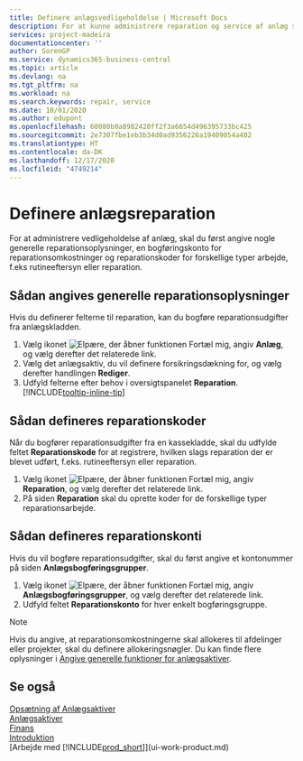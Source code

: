 ```yaml
---
title: Definere anlægsvedligeholdelse | Microsoft Docs
description: For at kunne administrere reparation og service af anlæg skal du angive generelle vedligeholdelsesoplysninger, koder for typen af arbejde og en bogføringskonto for omkostninger.
services: project-madeira
documentationcenter: ''
author: SorenGP
ms.service: dynamics365-business-central
ms.topic: article
ms.devlang: na
ms.tgt_pltfrm: na
ms.workload: na
ms.search.keywords: repair, service
ms.date: 10/01/2020
ms.author: edupont
ms.openlocfilehash: 60080b0a8982420ff2f3a6654d496395733bc425
ms.sourcegitcommit: 2e7307fbe1eb3b34d0ad9356226a19409054a402
ms.translationtype: HT
ms.contentlocale: da-DK
ms.lasthandoff: 12/17/2020
ms.locfileid: "4749214"
---
```

# <a name="set-up-fixed-asset-maintenance"></a>Definere anlægsreparation
For at administrere vedligeholdelse af anlæg, skal du først angive nogle generelle reparationsoplysninger, en bogføringskonto for reparationsomkostninger og reparationskoder for forskellige typer arbejde, f.eks rutineeftersyn eller reparation.

## <a name="to-set-up-general-maintenance-information"></a>Sådan angives generelle reparationsoplysninger
Hvis du definerer felterne til reparation, kan du bogføre reparationsudgifter fra anlægskladden.

1. Vælg ikonet ![Elpære, der åbner funktionen Fortæl mig](media/ui-search/search_small.png "Fortæl mig, hvad du vil foretage dig"), angiv **Anlæg**, og vælg derefter det relaterede link.
2. Vælg det anlægsaktiv, du vil definere forsikringsdækning for, og vælg derefter handlingen **Rediger**.
3. Udfyld felterne efter behov i oversigtspanelet **Reparation**. [!INCLUDE[tooltip-inline-tip](includes/tooltip-inline-tip_md.md)]

## <a name="to-set-up-maintenance-codes"></a>Sådan defineres reparationskoder
Når du bogfører reparationsudgifter fra en kassekladde, skal du udfylde feltet **Reparationskode** for at registrere, hvilken slags reparation der er blevet udført, f.eks. rutineeftersyn eller reparation.

1. Vælg ikonet ![Elpære, der åbner funktionen Fortæl mig](media/ui-search/search_small.png "Fortæl mig, hvad du vil foretage dig"), angiv **Reparation**, og vælg derefter det relaterede link.
2. På siden **Reparation** skal du oprette koder for de forskellige typer reparationsarbejde.

## <a name="to-set-up-maintenance-expense-accounts"></a>Sådan defineres reparationskonti
Hvis du vil bogføre reparationsudgifter, skal du først angive et kontonummer på siden **Anlægsbogføringsgrupper**.

1. Vælg ikonet ![Elpære, der åbner funktionen Fortæl mig](media/ui-search/search_small.png "Fortæl mig, hvad du vil foretage dig"), angiv **Anlægsbogføringsgrupper**, og vælg derefter det relaterede link.
2. Udfyld feltet **Reparationskonto** for hver enkelt bogføringsgruppe.

> [!NOTE]  
>   Hvis du angive, at reparationsomkostningerne skal allokeres til afdelinger eller projekter, skal du definere allokeringsnøgler. Du kan finde flere oplysninger i [Angive generelle funktioner for anlægsaktiver](fa-how-setup-general.md).

## <a name="see-also"></a>Se også
[Opsætning af Anlægsaktiver](fa-setup.md)  
[Anlægsaktiver](fa-manage.md)  
[Finans](finance.md)  
[Introduktion](product-get-started.md)  
[Arbejde med [!INCLUDE[prod_short](includes/prod_short.md)]](ui-work-product.md)
